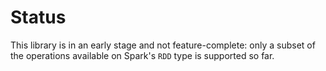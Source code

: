 # Status

This library is in an early stage and not feature-complete: only a subset of the operations available on Spark's `RDD` type is supported so far.
